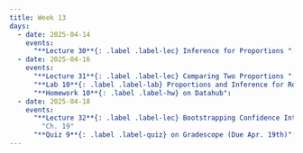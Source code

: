 ```yaml
---
title: Week 13
days:
  - date: 2025-04-14
    events:
      "**Lecture 30**{: .label .label-lec} Inference for Proportions ":
  - date: 2025-04-16
    events:
      "**Lecture 31**{: .label .label-lec} Comparing Two Proportions ":
      "**Lab 10**{: .label .label-lab} Proportions and Inference for Regression (Due Apr. 19th)":
      "**Homework 10**{: .label .label-hw} on Datahub":
  - date: 2025-04-18
    events:
      "**Lecture 32**{: .label .label-lec} Bootstrapping Confidence Intervals and some terms from Epidemiology ": 
        "Ch. 19"
      "**Quiz 9**{: .label .label-quiz} on Gradescope (Due Apr. 19th)":
---
```

